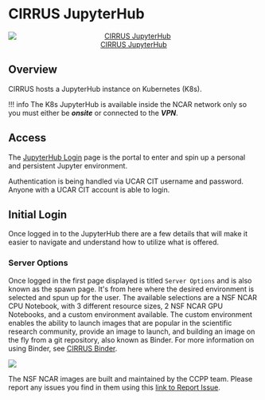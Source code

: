 # CIRRUS JupyterHub

<div style="text-align:center">
<a href="https://jupyter.k8s.ucar.edu/">
<img src="../../../media/jupyter/jhub-logo.png" 
        alt="CIRRUS JupyterHub" 
        style="display: block; margin: 0 auto" />
CIRRUS JupyterHub</a>
</div>

## Overview

CIRRUS hosts a JupyterHub instance on Kubernetes (K8s). 

!!! info
    The K8s JupyterHub is available inside the NCAR network only so you must either be ***onsite*** or connected to the ***VPN***.

## Access
The [JupyterHub Login](https://jupyter.k8s.ucar.edu/) page is the portal to enter and spin up a personal and persistent Jupyter environment. 

Authentication is being handled via UCAR CIT username and password. Anyone with a UCAR CIT account is able to login.

## Initial Login

Once logged in to the JupyterHub there are a few details that will make it easier to navigate and understand how to utilize what is offered. 

### Server Options

Once logged in the first page displayed is titled `Server Options` and is also known as the spawn page. It's from here where the desired environment is selected and spun up for the user. The available selections are a NSF NCAR CPU Notebook, with 3 different resource sizes, 2 NSF NCAR GPU Notebooks, and a custom environment available. The custom environment enables the ability to launch images that are popular in the scientific research community, provide an image to launch, and building an image on the fly from a git repository, also known as Binder. For more information on using Binder, see [CIRRUS Binder](binderhub.md).

<img src="../../../media/jupyter/server-opts.png"/>

The NSF NCAR images are built and maintained by the CCPP team. Please report any issues you find in them using this [link to Report Issue](https://jira.ucar.edu/secure/CreateIssueDetails!init.jspa?pid=18470&issuetype=10905).